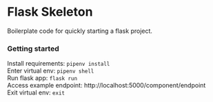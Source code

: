 # Flask Skeleton

Boilerplate code for quickly starting a flask project.

### Getting started

Install requirements: `pipenv install`  
Enter virtual env: `pipenv shell`  
Run flask app: `flask run`  
Access example endpoint: http://localhost:5000/component/endpoint  
Exit virtual env: `exit`  